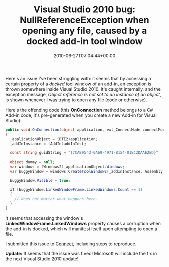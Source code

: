 ﻿---
title: 'Visual Studio 2010 bug: NullReferenceException when opening any file, caused by a docked add-in tool window'
date: 2010-06-27T07:04:44+00:00
---
Here's an issue I've been struggling with: it seems that by accessing a certain property of a _docked_ tool window of an add-in, an exception is thrown somewhere inside Visual Studio 2010. It's caught internally, and the exception message, *Object reference is not set to an instance of an object*, is shown whenever I was trying to open any file (code or otherwise).

<!-- more -->

Here's the offending code (this **OnConnection** method belongs to a C# Add-in code, it's pre-generated when you create a new Add-in for Visual Studio):

```csharp
public void OnConnection(object application, ext_ConnectMode connectMode, object addInInst, ref Array custom)
{
  _applicationObject = (DTE2)application;
  _addInInstance = (AddIn)addInInst;

  const string guidString = "{7CAB9543-0A69-4971-B154-01BC2DAAE2ED}"

  object dummy = null;
  var windows = (Windows2)_applicationObject.Windows;
  var buggyWindow = windows.CreateToolWindow2(_addInInstance, Assembly.GetExecutingAssembly().Location, typeof(WindowControl).FullName, "Buggy", guidString, ref dummy);

  buggyWindow.Visible = true;

  if (buggyWindow.LinkedWindowFrame.LinkedWindows.Count == 1)
  {
    // does not matter what happens here.
  }
}
``` 

It seems that accessing the window's **LinkedWindowFrame.LinkedWindows** property causes a corruption when the add-in is docked, which will manifest itself upon attempting to open a file.

I submitted this issue to [Connect](https://connect.microsoft.com/VisualStudio/feedback/details/554999/object-reference-is-not-set-to-an-instance-of-an-object-appears-when-opening-any-file-in-solution-caused-by-a-docked-add-in-tool-window), including steps to reproduce.

**Update:** It seems that the issue was fixed! Microsoft will include the fix in the next Visual Studio 2010 update!

